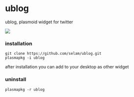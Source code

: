 ublog
=====

ublog, plasmoid widget for twitter 

<img src="http://i.imgur.com/uT5o05d.png">



### installation ###
```
git clone https://github.com/selam/ublog.git
plasmapkg -i ublog
```
after installation you can add to your desktop as other widget

### uninstall ###

```
plasmapkg -r ublog
```

